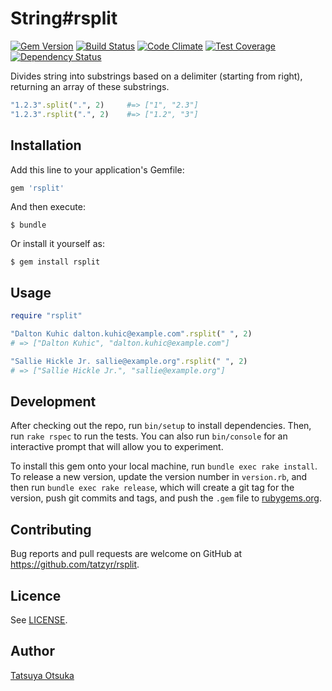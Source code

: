 # String#rsplit

[![Gem Version](https://badge.fury.io/rb/rsplit.svg)](http://badge.fury.io/rb/rsplit)
[![Build Status](https://travis-ci.org/tatzyr/rsplit.svg?branch=master)](https://travis-ci.org/tatzyr/rsplit)
[![Code Climate](https://codeclimate.com/github/tatzyr/rsplit/badges/gpa.svg)](https://codeclimate.com/github/tatzyr/rsplit)
[![Test Coverage](https://codeclimate.com/github/tatzyr/rsplit/badges/coverage.svg)](https://codeclimate.com/github/tatzyr/rsplit/coverage)
[![Dependency Status](https://gemnasium.com/tatzyr/rsplit.svg)](https://gemnasium.com/tatzyr/rsplit)

Divides string into substrings based on a delimiter (starting from right),
returning an array of these substrings.

```ruby
"1.2.3".split(".", 2)     #=> ["1", "2.3"]
"1.2.3".rsplit(".", 2)    #=> ["1.2", "3"]
```

## Installation

Add this line to your application's Gemfile:

```ruby
gem 'rsplit'
```

And then execute:

    $ bundle

Or install it yourself as:

    $ gem install rsplit

## Usage

```ruby
require "rsplit"

"Dalton Kuhic dalton.kuhic@example.com".rsplit(" ", 2)
# => ["Dalton Kuhic", "dalton.kuhic@example.com"]

"Sallie Hickle Jr. sallie@example.org".rsplit(" ", 2)
# => ["Sallie Hickle Jr.", "sallie@example.org"]
```

## Development

After checking out the repo, run `bin/setup` to install dependencies. Then, run `rake rspec` to run the tests. You can also run `bin/console` for an interactive prompt that will allow you to experiment.

To install this gem onto your local machine, run `bundle exec rake install`. To release a new version, update the version number in `version.rb`, and then run `bundle exec rake release`, which will create a git tag for the version, push git commits and tags, and push the `.gem` file to [rubygems.org](https://rubygems.org).

## Contributing

Bug reports and pull requests are welcome on GitHub at https://github.com/tatzyr/rsplit.

## Licence

See [LICENSE](LICENSE).

## Author

[Tatsuya Otsuka](https://github.com/tatzyr)
